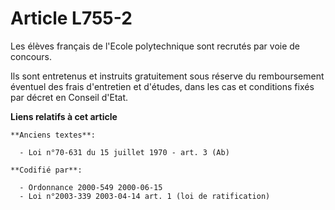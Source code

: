# Article L755-2

Les élèves français de l'Ecole polytechnique sont recrutés par voie de concours.

Ils sont entretenus et instruits gratuitement sous réserve du remboursement éventuel des frais d'entretien et d'études, dans
les cas et conditions fixés par décret en Conseil d'Etat.

**Liens relatifs à cet article**

	**Anciens textes**:

	  - Loi n°70-631 du 15 juillet 1970 - art. 3 (Ab)

	**Codifié par**:

	  - Ordonnance 2000-549 2000-06-15
	  - Loi n°2003-339 2003-04-14 art. 1 (loi de ratification)
